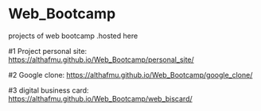 # Web_Bootcamp
projects of web bootcamp .hosted here

#1 Project personal site:
https://althafmu.github.io/Web_Bootcamp/personal_site/

#2 Google clone:
https://althafmu.github.io/Web_Bootcamp/google_clone/

#3 digital business card:
https://althafmu.github.io/Web_Bootcamp/web_biscard/
